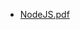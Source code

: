 <!--
title: NodeJS
date: 2016-11-19 20:16:39
tags:
- NodeJS
- Web
-->
* [NodeJS.pdf](https://github.com/zhuzhigao/PersonalMaterials/raw/master/Architecture/NodeJS.pdf)
<!-- more -->
